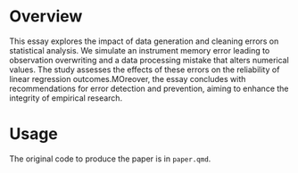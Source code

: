 # Overview
This essay explores the impact of data generation and cleaning errors on statistical analysis. We simulate an instrument memory error leading to observation overwriting and a data processing mistake that alters numerical values. The study assesses the effects of these errors on the reliability of linear regression outcomes.MOreover, the essay concludes with recommendations for error detection and prevention, aiming to enhance the integrity of empirical research.

# Usage
The original code to produce the paper is in `paper.qmd`.
